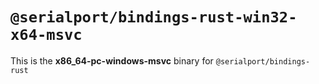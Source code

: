 # `@serialport/bindings-rust-win32-x64-msvc`

This is the **x86_64-pc-windows-msvc** binary for `@serialport/bindings-rust`
